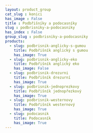 ```yaml
---
layout: product_group
cat_slug : konici
has_image : False
title : Podbřišníky a podocasníky
slug : podbrisniky-a-podocasniky
has_index : False
group_slug : podbrisniky-a-podocasniky
products:
  - slug: podbrisnik-anglicky-s-gumou
    title: Podbřišník anglický s gumou
    has_image: True
  - slug: podbrisnik-anglicky-eko
    title: Podbřišník anglický eko
    has_image: False
  - slug: podbrisnik-drezurni
    title: Podbřišník drezurní
    has_image: True
  - slug: podbrisnik-jednoprezkovy
    title: Podbřišník jednopřezkový
    has_image: True
  - slug: podbrisnik-westernovy
    title: Podbřišník westernový
    has_image: True
  - slug: podocasnik
    title: Podocasník
    has_image: True
---
```


